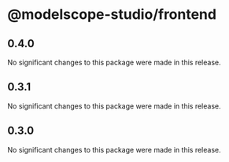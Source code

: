 # @modelscope-studio/frontend

## 0.4.0

No significant changes to this package were made in this release.

## 0.3.1

No significant changes to this package were made in this release.

## 0.3.0

No significant changes to this package were made in this release.

